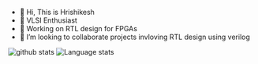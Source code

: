 - 👋 Hi, This is Hrishikesh
- 👀 VLSI Enthusiast
- 🌱 Working on RTL design for FPGAs
- 💞️ I’m looking to collaborate projects invloving RTL design using verilog

![github stats]( https://github-readme-stats-ssggoku.vercel.app/api/?username=shrivatsaBhat&count_private=true)
![Language stats]( https://github-readme-stats-ssggoku.vercel.app/api/top-langs/?username=shrivatsaBhat&count_private=true&layout=default)

<!---
embedded-explorer/embedded-explorer is a ✨ special ✨ repository because its `README.md` (this file) appears on your GitHub profile.
You can click the Preview link to take a look at your changes.
--->
